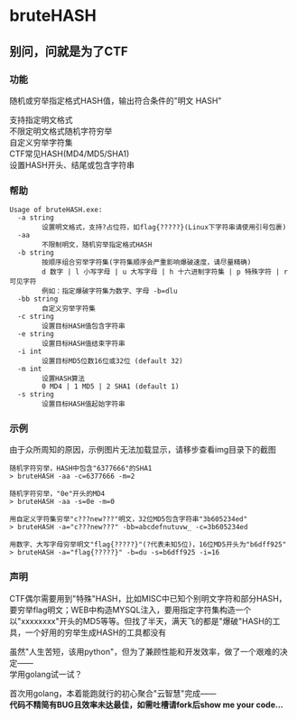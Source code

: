 # bruteHASH  

## 别问，问就是为了CTF  

### 功能  
随机或穷举指定格式HASH值，输出符合条件的"明文 HASH"  

支持指定明文格式  
不限定明文格式随机字符穷举  
自定义穷举字符集  
CTF常见HASH(MD4/MD5/SHA1)  
设置HASH开头、结尾或包含字符串  

### 帮助    
```
Usage of bruteHASH.exe:
  -a string
        设置明文格式，支持?占位符，如flag{?????}(Linux下字符串请使用引号包裹)
  -aa
        不限制明文，随机穷举指定格式HASH
  -b string
        按顺序组合穷举字符集(字符集顺序会严重影响爆破速度，请尽量精确)
        d 数字 | l 小写字母 | u 大写字母 | h 十六进制字符集 | p 特殊字符 | r 可见字符
        例如：指定爆破字符集为数字、字母 -b=dlu
  -bb string
        自定义穷举字符集
  -c string
        设置目标HASH值包含字符串
  -e string
        设置目标HASH值结束字符串
  -i int
        设置目标MD5位数16位或32位 (default 32)
  -m int
        设置HASH算法
        0 MD4 | 1 MD5 | 2 SHA1 (default 1)
  -s string
        设置目标HASH值起始字符串
  ```  

### 示例   
由于众所周知的原因，示例图片无法加载显示，请移步查看img目录下的截图  

```
随机字符穷举，HASH中包含"6377666"的SHA1  
> bruteHASH -aa -c=6377666 -m=2  

随机字符穷举，"0e"开头的MD4  
> bruteHASH -aa -s=0e -m=0  

用自定义字符集穷举"c???new???"明文，32位MD5包含字符串"3b605234ed"  
> bruteHASH -a="c???new???" -bb=abcdefnutuvw_ -c=3b605234ed  

用数字、大写字母穷举明文"flag{?????}"(?代表未知5位)，16位MD5开头为"b6dff925"  
> bruteHASH -a="flag{?????}" -b=du -s=b6dff925 -i=16  
```  

### 声明  
CTF偶尔需要用到"特殊"HASH，比如MISC中已知个别明文字符和部分HASH，要穷举flag明文；WEB中构造MYSQL注入，要用指定字符集构造一个以"xxxxxxxx"开头的MD5等等。但找了半天，满天飞的都是"爆破"HASH的工具，一个好用的穷举生成HASH的工具都没有  

虽然"人生苦短，该用python"，但为了兼顾性能和开发效率，做了一个艰难的决定——  
学用golang试一试？  

首次用golang，本着能跑就行的初心聚合"云智慧"完成——  
**代码不精简有BUG且效率未达最佳，如需吐槽请fork后show me your code...**  
